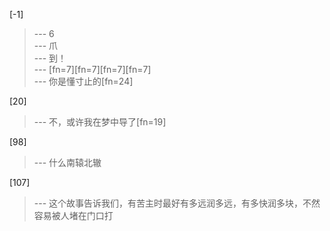 
[-1] 
>--- 6<br>
>--- 爪<br>
>--- 到！<br>
>--- [fn=7][fn=7][fn=7][fn=7]<br>
>--- 你是懂寸止的[fn=24]<br>

[20] 
>--- 不，或许我在梦中导了[fn=19]<br>

[98] 
>--- 什么南辕北辙<br>

[107] 
>--- 这个故事告诉我们，有苦主时最好有多远润多远，有多快润多块，不然容易被人堵在门口打<br>
